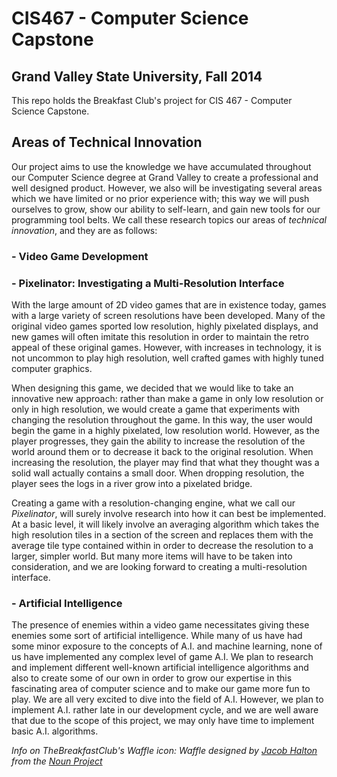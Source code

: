 CIS467 - Computer Science Capstone
==================================
Grand Valley State University, Fall 2014
----------------------------------------

This repo holds the Breakfast Club's project for CIS 467 - Computer Science Capstone.


Areas of Technical Innovation
-----------------------------
Our project aims to use the knowledge we have accumulated throughout our Computer Science degree at Grand Valley to create a professional and well designed product.  However, we also will be investigating several areas which we have limited or no prior experience with; this way we will push ourselves to grow, show our ability to self-learn, and gain new tools for our programming tool belts.  We call these research topics our areas of *technical innovation*, and they are as follows:

### - Video Game Development

### - Pixelinator: Investigating a Multi-Resolution Interface

With the large amount of 2D video games that are in existence today, games with a large variety of screen resolutions have been developed. Many of the original video games sported low resolution, highly pixelated displays, and new games will often imitate this resolution in order to maintain the retro appeal of these original games.  However, with increases in technology, it is not uncommon to play high resolution, well crafted games with highly tuned computer graphics.

When designing this game, we decided that we would like to take an innovative new approach: rather than make a game in only low resolution or only in high resolution, we would create a game that experiments with changing the resolution throughout the game.  In this way, the user would begin the game in a highly pixelated, low resolution world.  However, as the player progresses, they gain the ability to increase the resolution of the world around them or to decrease it back to the original resolution. When increasing the resolution, the player may find that what they thought was a solid wall actually contains a small door.  When dropping resolution, the player sees the logs in a river grow into a pixelated bridge.

Creating a game with a resolution-changing engine, what we call our *Pixelinator*, will surely involve research into how it can best be implemented. At a basic level, it will likely involve an averaging algorithm which takes the high resolution tiles in a section of the screen and replaces them with the average tile type contained within in order to decrease the resolution to a larger, simpler world.  But many more items will have to be taken into consideration, and we are looking forward to creating a multi-resolution interface.

### - Artificial Intelligence

The presence of enemies within a video game necessitates giving these enemies some sort of artificial intelligence.  While many of us have had some minor exposure to the concepts of A.I. and machine learning, none of us have implemented any complex level of game A.I.  We plan to research and implement different well-known artificial intelligence algorithms and also to create some of our own in order to grow our expertise in this fascinating area of computer science and to make our game more fun to play.  We are all very excited to dive into the field of A.I.  However, we plan to implement A.I. rather late in our development cycle, and we are well aware that due to the scope of this project, we may only have time to implement basic A.I. algorithms.









_Info on TheBreakfastClub's Waffle icon:_
<i>Waffle designed by <a href="http://www.thenounproject.com/jacob">Jacob Halton</a> from the <a href="http://www.thenounproject.com">Noun Project</a></i>

